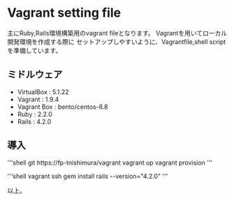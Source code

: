 # Vagrant setting file

主にRuby,Rails環境構築用のvagrant fileとなります。
Vagrantを用いてローカル開発環境を作成する際に
セットアップしやすいように、Vagrantfile,shell scriptを準備しています。


## ミドルウェア


- VirtualBox : 5.1.22
- Vagrant : 1.9.4
- Vagrant Box : bento/centos-6.8
- Ruby : 2.2.0
- Rails : 4.2.0

## 導入

'''shell
git https://fp-tnishimura/vagrant
vagrant up
vagrant provision
'''


'''shell
vagrant ssh
gem install rails --version="4.2.0"
'''

以上。
